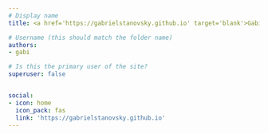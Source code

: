 ```yaml
---
# Display name
title: <a href='https://gabrielstanovsky.github.io' target='blank'>Gabi Stanovsky</a>

# Username (this should match the folder name)
authors:
- gabi

# Is this the primary user of the site?
superuser: false


social:
- icon: home
  icon_pack: fas
  link: 'https://gabrielstanovsky.github.io'
---
```

